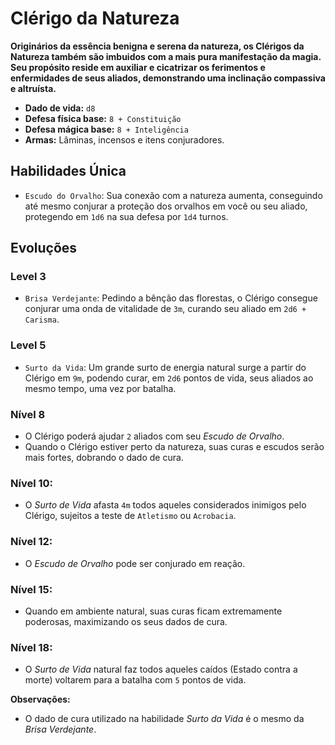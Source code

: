 # Clérigo da Natureza
**Originários da essência benigna e serena da natureza, os Clérigos da Natureza também são imbuidos com a mais pura manifestação da magia. Seu propósito reside em auxiliar e cicatrizar os ferimentos e enfermidades de seus aliados, demonstrando uma inclinação compassiva e altruísta.**

- **Dado de vida:** `d8`
- **Defesa física base:** `8 + Constituição`
- **Defesa mágica base:** `8 + Inteligência`
- **Armas:** Lâminas, incensos e itens conjuradores.

## Habilidades Única
- `Escudo do Orvalho`: Sua conexão com a natureza aumenta, conseguindo até mesmo conjurar a proteção dos orvalhos em você ou seu aliado, protegendo em `1d6` na sua defesa por `1d4` turnos.
  
## Evoluções
### Level 3
- `Brisa Verdejante`: Pedindo a bênção das florestas, o Clérigo consegue conjurar uma onda de vitalidade de `3m`, curando seu aliado em `2d6 + Carisma`.

### Level 5
- `Surto da Vida`: Um grande surto de energia natural surge a partir do Clérigo em `9m`, podendo curar, em `2d6` pontos de vida,  seus aliados ao mesmo tempo, uma vez por batalha.

### Nível 8
- O Clérigo poderá ajudar `2` aliados com seu *Escudo de Orvalho*.
- Quando o Clérigo estiver perto da natureza, suas curas e escudos serão mais fortes, dobrando o dado de cura.

### Nível 10: 
- O *Surto de Vida* afasta `4m` todos aqueles considerados inimigos pelo Clérigo, sujeitos a teste de `Atletismo` ou `Acrobacia`.

### Nível 12: 
- O *Escudo de Orvalho* pode ser conjurado em reação.

### Nível 15: 
- Quando em ambiente natural, suas curas ficam extremamente poderosas, maximizando os seus dados de cura.

### Nível 18: 
- O *Surto de Vida* natural faz todos aqueles caídos (Estado contra a morte) voltarem para a batalha com `5` pontos de vida.

**Observações:**
- O dado de cura utilizado na habilidade *Surto da Vida* é o mesmo da *Brisa Verdejante*.
